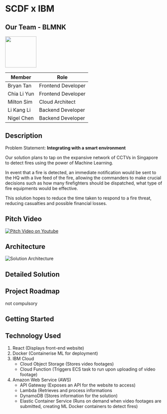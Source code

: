 # SCDF x IBM

## Our Team - BLMNK 

<img src="https://github.com/lkldev/SCDF-IBM/blob/master/resouces/logo.jpg" width="100" height="100" />

Member | Role
------ | -----
Bryan Tan | Frontend Developer
Chia Li Yun | Frontend Developer
Milton Sim | Cloud Architect
Li Kang Li | Backend Developer
Nigel Chen | Backend Developer

## Description
Problem Statement: **Integrating with a smart environment**

Our solution plans to tap on the expansive network of CCTVs in Singapore to detect fires using the power of Machine Learning. 

In event that a fire is detected, an immediate notification would be sent to the HQ with a live feed of the fire, allowing the commanders to make crucial decisions such as how many firefighters should be dispatched, what type of fire equipments would be effective.

This solution hopes to reduce the time taken to respond to a fire threat, reducing casualties and possible financial losses. 

## Pitch Video
[![Pitch Video on Youtube](https://img.youtube.com/vi/dQw4w9WgXcQ/0.jpg)](https://www.youtube.com/watch?v=dQw4w9WgXcQ)

## Architecture
![Solution Architecture](https://github.com/lkldev/SCDF-IBM/blob/master/resouces/solution-architecture.jpeg)

## Detailed Solution

## Project Roadmap
not compulsory

## Getting Started

## Technology Used
1. React (Displays front-end website)
2. Docker (Containerise ML for deployment) 
2. IBM Cloud 
   - Cloud Object Storage (Stores video footages)
   - Cloud Function (Triggers ECS task to run upon uploading of video footage)
3. Amazon Web Service (AWS)
   - API Gateway (Exposes an API for the website to access)
   - Lambda (Retrieves and process informations
   - DynamoDB (Stores information for the solution)
   - Elastic Container Service (Runs on demand when video footages are submitted, creating ML Docker containers to detect fires)
